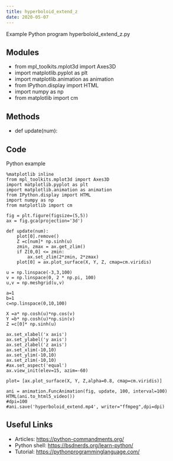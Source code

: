 ```yaml
---
title: hyperboloid_extend_z
date: 2020-05-07
---
```

Example Python program hyperboloid_extend_z.py

## Modules

* from mpl_toolkits.mplot3d import Axes3D 
* import matplotlib.pyplot as plt 
* import matplotlib.animation as animation
* from IPython.display import HTML
* import numpy as np
* from matplotlib import cm

## Methods

* def update(num):

## Code

Python example

    %matplotlib inline
    from mpl_toolkits.mplot3d import Axes3D 
    import matplotlib.pyplot as plt 
    import matplotlib.animation as animation
    from IPython.display import HTML
    import numpy as np
    from matplotlib import cm
    
    fig = plt.figure(figsize=(5,5))
    ax = fig.gca(projection='3d')
    
    def update(num):
        plot[0].remove()
        Z =c[num]* np.sinh(u)
        zmin, zmax = ax.get_zlim()
        if Z[0,0] <= zmin:
            ax.set_zlim(2*zmin, 2*zmax)
        plot[0] = ax.plot_surface(X, Y, Z, cmap=cm.viridis)
    
    u = np.linspace(-3,3,100)
    v = np.linspace(0, 2 * np.pi, 100)
    u,v = np.meshgrid(u,v)
    
    a=1
    b=1
    c=np.linspace(0,10,100)
    
    X =a* np.cosh(u)*np.cos(v)
    Y =b* np.cosh(u)*np.sin(v)
    Z =c[0]* np.sinh(u)
    
    ax.set_xlabel('x axis')
    ax.set_ylabel('y axis')
    ax.set_zlabel('z axis')
    ax.set_xlim(-10,10)
    ax.set_ylim(-10,10)
    ax.set_zlim(-10,10)
    #ax.set_aspect('equal')
    ax.view_init(elev=15, azim=-60)
    
    plot= [ax.plot_surface(X, Y, Z,alpha=0.8, cmap=cm.viridis)]
    
    ani = animation.FuncAnimation(fig, update, 100, interval=100)
    HTML(ani.to_html5_video())
    #dpi=100
    #ani.save('hyperboloid_extend.mp4', writer="ffmpeg",dpi=dpi)
    
    

## Useful Links

- Articles: https://python-commandments.org/
- Python shell: https://bsdnerds.org/learn-python/
- Tutorial: https://pythonprogramminglanguage.com/
